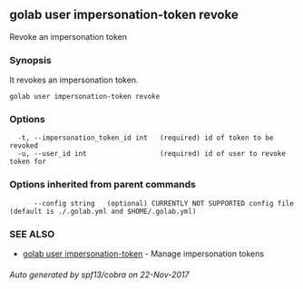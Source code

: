 ## golab user impersonation-token revoke

Revoke an impersonation token

### Synopsis


It revokes an impersonation token.

```
golab user impersonation-token revoke
```

### Options

```
  -t, --impersonation_token_id int   (required) id of token to be revoked
  -u, --user_id int                  (required) id of user to revoke token for
```

### Options inherited from parent commands

```
      --config string   (optional) CURRENTLY NOT SUPPORTED config file (default is ./.golab.yml and $HOME/.golab.yml)
```

### SEE ALSO
* [golab user impersonation-token](golab_user_impersonation-token.md)	 - Manage impersonation tokens

###### Auto generated by spf13/cobra on 22-Nov-2017
